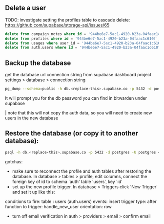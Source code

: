 ## Delete a user

TODO: investigate setting the profiles table to cascade delete: https://github.com/supabase/storage-api/issues/65

```sql
delete from campaign_notes where id = '944be6e7-5ac1-4920-b23a-04faac1c610f';
delete from profiles where id = '944be6e7-5ac1-4920-b23a-04faac1c610f';
delete from usages where user_id = '944be6e7-5ac1-4920-b23a-04faac1c610f';
delete from auth.users where id = '944be6e7-5ac1-4920-b23a-04faac1c610f';
```

## Backup the database

get the database url connection string from supabase dashboard project settings > database > connection string

```bash
pg_dump --schema=public -h db.<replace-this>.supabase.co -p 5432 -d postgres -U postgres > backup.sql
```

It will prompt you for the db password you can find in bitwarden under supabase

| note that this will not copy the auth data, so you will need to create new users in the new database

## Restore the database (or copy it to another database):

```bash
psql -h db.<replace-this>.supabase.co -p 5432 -d postgres -U postgres < backup.sql
```

gotchas:

-   make sure to reconnect the profile and auth tables after restoring the database. In database > tables > profile, edit columns, connect the foreign key of id to schema 'auth' table 'users', key 'id'
-   set up the new profile trigger. In database > Triggers click 'New Trigger' and set it up like this:

conditions to fire: table : users (auth.users)
events: insert
trigger type: after
function to trigger: handle_new_user
orientation: row

-   turn off email verification in auth > providers > email > confirm email
